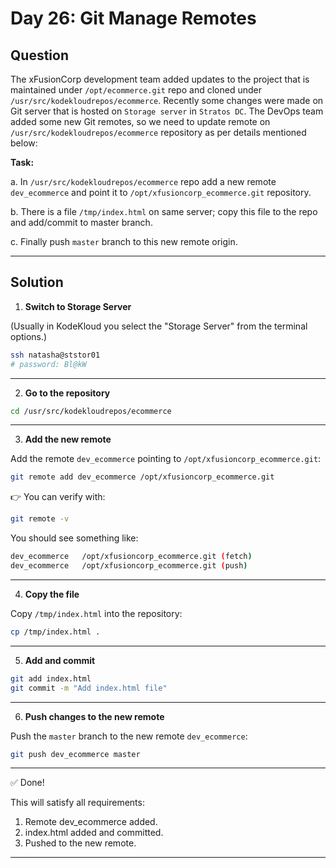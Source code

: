 # Day 26: Git Manage Remotes

## Question

The xFusionCorp development team added updates to the project that is maintained under `/opt/ecommerce.git` repo and cloned under `/usr/src/kodekloudrepos/ecommerce`. Recently some changes were made on Git server that is hosted on `Storage server` in `Stratos DC`. The DevOps team added some new Git remotes, so we need to update remote on `/usr/src/kodekloudrepos/ecommerce` repository as per details mentioned below:

**Task:**

a. In `/usr/src/kodekloudrepos/ecommerce` repo add a new remote `dev_ecommerce` and point it to `/opt/xfusioncorp_ecommerce.git` repository.

b. There is a file `/tmp/index.html` on same server; copy this file to the repo and add/commit to master branch.

c. Finally push `master` branch to this new remote origin.

---

## Solution

1. **Switch to Storage Server**

(Usually in KodeKloud you select the "Storage Server" from the terminal options.)

```bash
ssh natasha@ststor01
# password: Bl@kW
```

---

2. **Go to the repository**

```bash
cd /usr/src/kodekloudrepos/ecommerce
```

---

3. **Add the new remote**

Add the remote `dev_ecommerce` pointing to `/opt/xfusioncorp_ecommerce.git`:

```bash
git remote add dev_ecommerce /opt/xfusioncorp_ecommerce.git
```
👉 You can verify with:

```bash
git remote -v
```
You should see something like:

```bash
dev_ecommerce   /opt/xfusioncorp_ecommerce.git (fetch)
dev_ecommerce   /opt/xfusioncorp_ecommerce.git (push)
```
---

4. **Copy the file**

Copy `/tmp/index.html` into the repository:

```bash
cp /tmp/index.html .
```

---

5. **Add and commit**

```bash
git add index.html
git commit -m "Add index.html file"
```

---

6. **Push changes to the new remote**

Push the `master` branch to the new remote `dev_ecommerce`:

```bash
git push dev_ecommerce master
```

---

✅ Done!

This will satisfy all requirements:
1. Remote dev_ecommerce added.
2. index.html added and committed.
3. Pushed to the new remote.

---